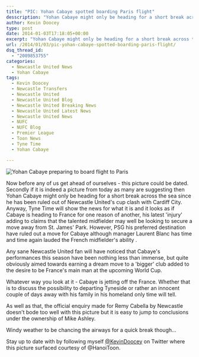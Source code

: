 ```yaml
---
title: "PIC: Yohan Cabaye spotted boarding Paris flight"
desscription: "Yohan Cabaye might only be heading for a short break across the sea since he has been ruled out of Newcastle United's cup clash with Cardiff City."
author: Kevin Doocey
type: post
date: 2014-01-03T17:18:05+00:00
excerpt: "Yohan Cabaye might only be heading for a short break across the sea since he has been ruled out of Newcastle United's cup clash with Cardiff City."
url: /2014/01/03/pic-yohan-cabaye-spotted-boarding-paris-flight/
dsq_thread_id:
  - "2089853755"
categories:
  - Newcastle United News
  - Yohan Cabaye
tags:
  - Kevin Doocey
  - Newcastle Transfers
  - Newcastle United
  - Newcastle United Blog
  - Newcastle United Breaking News
  - Newcastle United Latest News
  - Newcastle United News
  - NUFC
  - NUFC Blog
  - Premier League
  - Toon News
  - Tyne Time
  - Yohan Cabaye

---
```

![Yohan Cabaye preparing to board flight to Paris](http://www.tynetime.com/wp-content/uploads/2014/01/Yohan-Cabaye-Airport.jpg "Cabaye - Off for a short holiday or to discuss a move away? Credit: HanoiToon")

Now before any of us get ahead of ourselves - this picture could be dated. Secondly if it is indeed a picture from today as many are suggesting then Yohan Cabaye might only be heading for a short break across the sea since he has been ruled out of Newcastle United's cup clash with Cardiff City. Anyway, Tyne Time will show the news for what it is and it looks as if Cabaye is heading to France for one reason of another, his latest 'injury' adding to claims that the talented midfielder may well be looking to secure a move away from St. James' Park. However, PSG his preferred destination have ruled out a move for Cabaye although manager Laurent Blanc has time and time again lauded the French midfielder's ability .

Any sane Newcastle United fan will have noticed that Cabaye's performances this season have been nothing less than immense, but quite obviously aimed towards earning a dream move to a 'bigger' club added to the desire to be France's main man at the upcoming World Cup.

Whatever way you look at it - Cabaye is jetting off the France. Whether that is to discuss the possibility to departing Tyneside or rather an innocent couple of days away with his family in his homeland only time will tell.

As well as that, the official enquiry made for Remy Cabella by Newcastle doesn't bode too well with this picture but it is easy to jump to conclusions under the ownership of Mike Ashley.

Windy weather to be chancing the airways for a quick break though&#8230;

Stay up to date with by following myself [@KevinDoocey][1] on Twitter where this picture surfaced courtesy of @HanoiToon.

 [1]: https://twitter.com/kevindoocey

